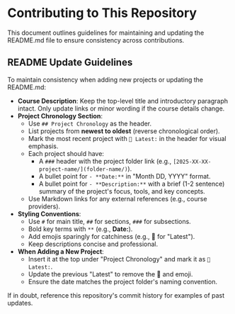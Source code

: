 # Contributing to This Repository

This document outlines guidelines for maintaining and updating the README.md file to ensure consistency across contributions.

## README Update Guidelines

To maintain consistency when adding new projects or updating the README.md:

- **Course Description**: Keep the top-level title and introductory paragraph intact. Only update links or minor wording if the course details change.
- **Project Chronology Section**:
  - Use `## Project Chronology` as the header.
  - List projects from **newest to oldest** (reverse chronological order).
  - Mark the most recent project with `🚀 Latest:` in the header for visual emphasis.
  - Each project should have:
    - A `###` header with the project folder link (e.g., `[2025-XX-XX-project-name/](folder-name/)`).
    - A bullet point for `- **Date:**` in "Month DD, YYYY" format.
    - A bullet point for `- **Description:**` with a brief (1-2 sentence) summary of the project's focus, tools, and key concepts.
  - Use Markdown links for any external references (e.g., course providers).
- **Styling Conventions**:
  - Use `#` for main title, `##` for sections, `###` for subsections.
  - Bold key terms with `**` (e.g., **Date:**).
  - Add emojis sparingly for catchiness (e.g., 🚀 for "Latest").
  - Keep descriptions concise and professional.
- **When Adding a New Project**:
  - Insert it at the top under "Project Chronology" and mark it as `🚀 Latest:`.
  - Update the previous "Latest" to remove the 🚀 and emoji.
  - Ensure the date matches the project folder's naming convention.

If in doubt, reference this repository's commit history for examples of past updates.